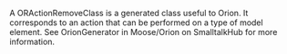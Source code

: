 A ORActionRemoveClass is a generated class useful to Orion. It corresponds to an action that can be performed on a type of model element. See OrionGenerator in Moose/Orion on SmalltalkHub for more information.